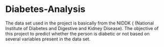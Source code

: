 # Diabetes-Analysis
The data set used in the project is basically from the NIDDK ( (National Institute of Diabetes and Digestive and Kidney Disease). The objective of this project to predict whether the person is diabetic or not based on several variables present in the data set.
